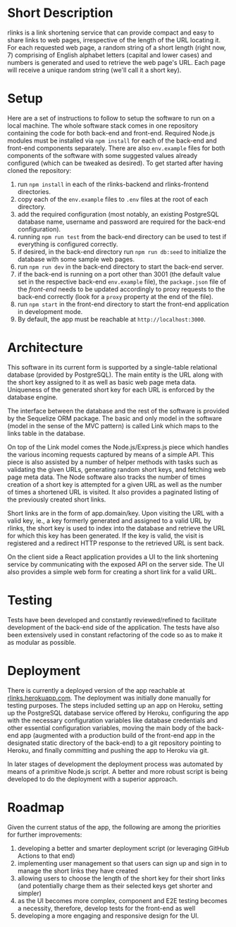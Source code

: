 # Short Description

rlinks is a link shortening service that can provide compact and easy to share links to web pages, irrespective of the length of the URL locating it. For each requested web page, a random string of a short length (right now, 7) comprising of English alphabet letters (capital and lower cases) and numbers is generated and used to retrieve the web page's URL. Each page will receive a unique random string (we'll call it a short key).

# Setup

Here are a set of instructions to follow to setup the software to run on a local machine. The whole software stack comes in one repository containing the code for both back-end and front-end. Required Node.js modules must be installed via `npm install` for each of the back-end and front-end components separately. There are also `env.example` files for both components of the software with some suggested values already configured (which can be tweaked as desired). To get started after having cloned the repository:

1. run `npm install` in each of the rlinks-backend and rlinks-frontend directories.
2. copy each of the `env.example` files to `.env` files at the root of each directory.
3. add the required configuration (most notably, an existing PostgreSQL database name, username and password are required for the back-end configuration).
4. running `npm run test` from the back-end directory can be used to test if everything is configured correctly.
5. if desired, in the back-end directory run `npm run db:seed` to initialize the database with some sample web pages.
6. run `npm run dev` in the back-end directory to start the back-end server.
7. if the back-end is running on a port other than 3001 (the default value set in the respective back-end `env.example` file), the `package.json` file of the _front-end_ needs to be updated accordingly to proxy requests to the back-end correctly (look for a `proxy` property at the end of the file).
8. run `npm start` in the front-end directory to start the front-end application in development mode.
9. By default, the app must be reachable at `http://localhost:3000`.

# Architecture

This software in its current form is supported by a single-table relational database (provided by PostgreSQL). The main entity is the URL along with the short key assigned to it as well as basic web page meta data. Uniqueness of the generated short key for each URL is enforced by the database engine.

The interface between the database and the rest of the software is provided by the Sequelize ORM package. The basic and only model in the software (model in the sense of the MVC pattern) is called Link which maps to the links table in the database.

On top of the Link model comes the Node.js/Express.js piece which handles the various incoming requests captured by means of a simple API. This piece is also assisted by a number of helper methods with tasks such as validating the given URLs, generating random short keys, and fetching web page meta data. The Node software also tracks the number of times creation of a short key is attempted for a given URL as well as the number of times a shortened URL is visited. It also provides a paginated listing of the previously created short links.

Short links are in the form of app.domain/key. Upon visiting the URL with a valid key, ie., a key formerly generated and assigned to a valid URL by rlinks, the short key is used to index into the database and retrieve the URL for which this key has been generated. If the key is valid, the visit is registered and a redirect HTTP response to the retrieved URL is sent back.

On the client side a React application provides a UI to the link shortening service by communicating with the exposed API on the server side. The UI also provides a simple web form for creating a short link for a valid URL.

# Testing

Tests have been developed and constantly reviewed/refined to facilitate development of the back-end side of the application. The tests have also been extensively used in constant refactoring of the code so as to make it as modular as possible.

# Deployment

There is currently a deployed version of the app reachable at [rlinks.herokuapp.com](https://rlinks.herokuapp.com/). The deployment was initially done manually for testing purposes. The steps included setting up an app on Heroku, setting up the PostgreSQL database service offered by Heroku, configuring the app with the necessary configuration variables like database credentials and other essential configuration variables, moving the main body of the back-end app (augmented with a production build of the front-end app in the designated static directory of the back-end) to a git repository pointing to Heroku, and finally committing and pushing the app to Heroku via git.

In later stages of development the deployment process was automated by means of a primitive Node.js script. A better and more robust script is being developed to do the deployment with a superior approach.

# Roadmap

Given the current status of the app, the following are among the priorities for further improvements:

1. developing a better and smarter deployment script (or leveraging GitHub Actions to that end)
2. implementing user management so that users can sign up and sign in to manage the short links they have created
3. allowing users to choose the length of the short key for their short links (and potentially charge them as their selected keys get shorter and simpler)
4. as the UI becomes more complex, component and E2E testing becomes a necessity, therefore, develop tests for the front-end as well
5. developing a more engaging and responsive design for the UI.